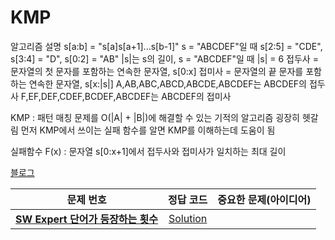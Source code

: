 # KMP

알고리즘 설명
s[a:b] = "s[a]s[a+1]...s[b-1]"
s = "ABCDEF"일 때 s[2:5] = "CDE", s[3:4] = "D", s[0:2] = "AB"
|s|는 s의 길이, s = "ABCDEF"일 때 |s| = 6
접두사 = 문자열의 첫 문자를 포함하는 연속한 문자열, s[0:x]
접미사 = 문자열의 끝 문자를 포함하는 연속한 문자열, s[x:|s|]
A,AB,ABC,ABCD,ABCDE,ABCDEF는 ABCDEF의 접두사
F,EF,DEF,CDEF,BCDEF,ABCDEF는 ABCDEF의 접미사

KMP : 패턴 매칭 문제를 O(|A| + |B|)에 해결할 수 있는 기적의 알고리즘
굉장히 헷갈림
먼저 KMP에서 쓰이는 실패 함수를 알면 KMP를 이해하는데 도움이 됨

실패함수 F(x) : 문자열 s[0:x+1]에서 접두사와 접미사가 일치하는 최대 길이

[블로그](https://bowbowbow.tistory.com/6)

| 문제 번호 | 정답 코드 |  중요한 문제(아이디어) | 
| :--: | :--: |:--: |
| __[SW Expert 단어가 등장하는 횟수](https://jihongmin-99.tistory.com/76)__   | [Solution](https://github.com/jhmin-kk99/Algorithm-Study/blob/main/KMP/s단어가등장하는횟수.cpp)    | |
